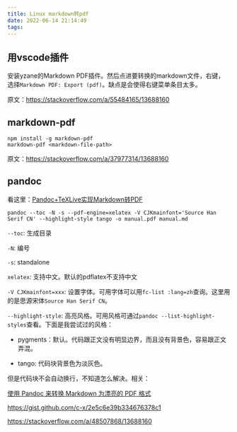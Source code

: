 ```yaml
---
title: Linux markdown转pdf
date: 2022-06-14 21:14:49
tags:
---
```


## 用vscode插件

安装yzane的Markdown PDF插件。然后点进要转换的markdown文件，右键，选择`Markdown PDF: Export (pdf)`。缺点是会使得右键菜单条目太多。

原文：<https://stackoverflow.com/a/55484165/13688160>

## markdown-pdf

```shell
npm install -g markdown-pdf
markdown-pdf <markdown-file-path>
```

原文：<https://stackoverflow.com/a/37977314/13688160>

## pandoc

看这里：[Pandoc+TeXLive实现Markdown转PDF](https://www.jianshu.com/p/1d02fc5121c2)

```shell
pandoc --toc -N -s --pdf-engine=xelatex -V CJKmainfont='Source Han Serif CN' --highlight-style tango -o manual.pdf manual.md
```

`--toc`: 生成目录

`-N`: 编号

`-s`: standalone

`xelatex`: 支持中文。默认的pdflatex不支持中文

`-V CJKmainfont=xxx`: 设置字体。可用字体可以用`fc-list :lang=zh`查询。这里用的是思源宋体`Source Han Serif CN`。

`--highlight-style`: 高亮风格。可用风格可通过`pandoc --list-highlight-styles`查看。下面是我尝试过的风格：

- pygments：默认。代码跟正文没有明显边界，而且没有背景色，容易跟正文弄混。

- tango: 代码块背景色为淡灰色。

但是代码块不会自动换行，不知道怎么解决。相关：

[使用 Pandoc 来转换 Markdown 为漂亮的 PDF 格式](https://blog.csdn.net/u013019701/article/details/119512493)

<https://gist.github.com/c-x/2e5c6e39b334676378c1>

<https://stackoverflow.com/a/48507868/13688160>
